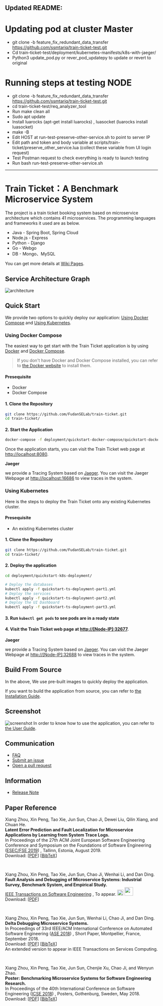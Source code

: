 Updated README:
---------------------------------
# Updating pod at cluster Master
- git clone -b feature_fix_redundant_data_transfer https://github.com/ssmtariq/train-ticket-test.git
- Cd train-ticket-test/deployment/kubernetes-manifests/k8s-with-jaeger/
- Python3 update_pod.py or rever_pod_updatepy to update or revert to original

# Running steps at testing NODE

- git clone -b feature_fix_redundant_data_transfer https://github.com/ssmtariq/train-ticket-test.git
- cd train-ticket-test/req_analyzer_tool
- Run make clean all
- Sudo apt update
- Install luarocks (apt-get install luarocks) , luasocket (luarocks install luasocket)
- make -B
- Edit HOST at run-test-preserve-other-service.sh to point to server IP 
- Edit path and token and body variable at scripts/train-ticket/preserve_other_service.lua (collect these variable from UI login request)
- Test Postman request to check everything is ready to launch testing
- Run bash run-test-preserve-other-service.sh
--------------------------------------------------




# Train Ticket：A Benchmark Microservice System

The project is a train ticket booking system based on microservice architecture which contains 41 microservices. The programming languages and frameworks it used are as below.
- Java - Spring Boot, Spring Cloud
- Node.js - Express
- Python - Django
- Go - Webgo
- DB - Mongo、MySQL

You can get more details at [Wiki Pages](https://github.com/FudanSELab/train-ticket/wiki).

## Service Architecture Graph
![architecture](./image/2.png)

## Quick Start
We provide two options to quickly deploy our application: [Using Docker Compose](#Using-Docker-Compose) and [Using Kubernetes](#Using-Kubernetes).

### Using Docker Compose
The easiest way to get start with the Train Ticket application is by using [Docker](https://www.docker.com/) and [Docker Compose](https://docs.docker.com/compose/).

> If you don't have Docker and Docker Compose installed, you can refer to [the Docker website](https://www.docker.com/) to install them.

#### Presequisite
* Docker
* Docker Compose

#### 1. Clone the Repository
```bash
git clone https://github.com/FudanSELab/train-ticket.git
cd train-ticket/
```

#### 2. Start the Application
```bash
docker-compose -f deployment/quickstart-docker-compose/quickstart-docker-compose.yml up
```
Once the application starts, you can visit the Train Ticket web page at [http://localhost:8080](http://localhost:8080).

**Jaeger**

we provide a Tracing System based on [Jaeger](https://www.jaegertracing.io). You can visit the Jaeger Webpage at [http://localhost:16686](http://localhost:16686) to view traces in the system.

### Using Kubernetes
Here is the steps to deploy the Train Ticket onto any existing Kubernetes cluster.

#### Presequisite
* An existing Kubernetes cluster

#### 1. Clone the Repository
```bash
git clone https://github.com/FudanSELab/train-ticket.git
cd train-ticket/
```

#### 2. Deploy the application
```bash
cd deployment/quickstart-k8s-deployment/

# Deploy the databases
kubectl apply -f quickstart-ts-deployment-part1.yml
# Deploy the services
kubectl apply -f quickstart-ts-deployment-part2.yml
# Deploy the UI Dashboard
kubectl apply -f quickstart-ts-deployment-part3.yml
```

#### 3. Run `kubectl get pods` to see pods are in a ready state

#### 4. Visit the Train Ticket web page at [http://[Node-IP]:32677](http://[Node-IP]:32677).

**Jaeger**

we provide a Tracing System based on [Jaeger](https://www.jaegertracing.io). You can visit the Jaeger Webpage at [http://[Node-IP]:32688](http://[Node-IP]:32688) to view traces in the system.

## Build From Source
In the above, We use pre-built images to quickly deploy the application.

If you want to build the application from source, you can refer to [the Installation Guide](https://github.com/FudanSELab/train-ticket/wiki/Installation-Guide).

## Screenshot
![screenshot](./image/main_interface.png)
In order to know how to use the application, you can refer to [the User Guide](https://github.com/FudanSELab/train-ticket/wiki/User-Guide).

## Communication

* [FAQ](https://github.com/FudanSELab/train-ticket/wiki/FAQ)
* [Submit an issue](https://github.com/FudanSELab/train-ticket/issues)
* [Open a pull request](https://github.com/FudanSELab/train-ticket/pulls)

## Information

* [Release Note](https://github.com/FudanSELab/train-ticket/wiki/Release-Note)

## Paper Reference


Xiang Zhou, Xin Peng, Tao Xie, Jun Sun, Chao Ji, Dewei Liu, Qilin Xiang, and Chuan He. <br/>
**Latent Error Prediction and Fault Localization for Microservice Applications by Learning from System Trace Logs.**<br/>
In Proceedings of the 27th ACM Joint European Software Engineering Conference and Symposium on the Foundations of Software Engineering ([ESEC/FSE 2019](https://esec-fse19.ut.ee/)) , Tallinn, Estonia, August 2019. <br/>
Download: [[PDF](https://cspengxin.github.io/publications/fse19-zhou-microservice.pdf)] [[BibTeX](https://dblp.uni-trier.de/rec/bibtex/conf/sigsoft/Zhou0X0JLXH19)] 

<br/>

Xiang Zhou, Xin Peng, Tao Xie, Jun Sun, Chao Ji, Wenhai Li, and Dan Ding. <br/>
**Fault Analysis and Debugging of Microservice Systems: Industrial Survey, Benchmark System, and Empirical Study.** <br/>
[IEEE Transactions on Software Engineering](https://www.computer.org/web/tse) , To appear. <img src="image/cup.png" height="20px"/> <img src="image/tse-best-paper-award.png" height="28px"> <br/> 
Download: [[PDF](https://cspengxin.github.io/publications/tse19-msdebugging.pdf)] 

<br/>

Xiang Zhou, Xin Peng, Tao Xie, Jun Sun, Wenhai Li, Chao Ji, and Dan Ding. <br/>
**Delta Debugging Microservice Systems.** <br/>
In Proceedings of 33rd IEEE/ACM International Conference on Automated Software Engineering ([ASE 2018](http://ase2018.com/)) , Short Paper, Montpellier, France, September 2018. <br/>
Download: [[PDF](https://cspengxin.github.io/publications/ase18-debugmicroservice.pdf)] [[BibTeX](https://dblp.uni-trier.de/rec/bibtex/conf/kbse/ZhouPX0LJD18)] <br/>
An extended version to appear in IEEE Transactions on Services Computing. 

<br/>

Xiang Zhou, Xin Peng, Tao Xie, Jun Sun, Chenjie Xu, Chao Ji, and Wenyun Zhao. <br/>
**Poster: Benchmarking Microservice Systems for Software Engineering Research.** <br/>
In Proceedings of the 40th International Conference on Software Engineering ([ICSE 2018](https://www.icse2018.org/)) , Posters, Gothenburg, Sweden, May 2018. <br/>
Download: [[PDF](https://cspengxin.github.io/publications/icse18poster-microservices.pdf)] [[BibTeX](https://dblp.uni-trier.de/rec/bibtex/conf/icse/ZhouPX0XJZ18)] 



